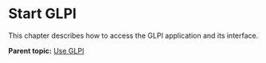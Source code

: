 Start GLPI
==========

This chapter describes how to access the GLPI application and its
interface.

**Parent topic:** [Use GLPI](../glpi/use.html "Use GLPI")
